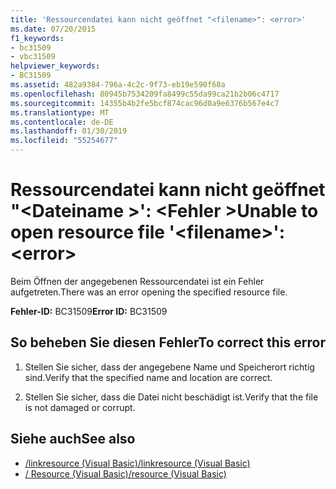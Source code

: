 ```yaml
---
title: 'Ressourcendatei kann nicht geöffnet "<filename>": <error>'
ms.date: 07/20/2015
f1_keywords:
- bc31509
- vbc31509
helpviewer_keywords:
- BC31509
ms.assetid: 482a9384-796a-4c2c-9f73-eb19e590f68a
ms.openlocfilehash: 80945b7534209fa8499c55da99ca21b2b06c4717
ms.sourcegitcommit: 14355b4b2fe5bcf874cac96d0a9e6376b567e4c7
ms.translationtype: MT
ms.contentlocale: de-DE
ms.lasthandoff: 01/30/2019
ms.locfileid: "55254677"
---
```

# <a name="unable-to-open-resource-file-filename-error"></a><span data-ttu-id="5f4cf-102">Ressourcendatei kann nicht geöffnet "\<Dateiname >': \<Fehler ></span><span class="sxs-lookup"><span data-stu-id="5f4cf-102">Unable to open resource file '\<filename>': \<error></span></span>
<span data-ttu-id="5f4cf-103">Beim Öffnen der angegebenen Ressourcendatei ist ein Fehler aufgetreten.</span><span class="sxs-lookup"><span data-stu-id="5f4cf-103">There was an error opening the specified resource file.</span></span>  
  
 <span data-ttu-id="5f4cf-104">**Fehler-ID:** BC31509</span><span class="sxs-lookup"><span data-stu-id="5f4cf-104">**Error ID:** BC31509</span></span>  
  
## <a name="to-correct-this-error"></a><span data-ttu-id="5f4cf-105">So beheben Sie diesen Fehler</span><span class="sxs-lookup"><span data-stu-id="5f4cf-105">To correct this error</span></span>  
  
1.  <span data-ttu-id="5f4cf-106">Stellen Sie sicher, dass der angegebene Name und Speicherort richtig sind.</span><span class="sxs-lookup"><span data-stu-id="5f4cf-106">Verify that the specified name and location are correct.</span></span>  
  
2.  <span data-ttu-id="5f4cf-107">Stellen Sie sicher, dass die Datei nicht beschädigt ist.</span><span class="sxs-lookup"><span data-stu-id="5f4cf-107">Verify that the file is not damaged or corrupt.</span></span>  
  
## <a name="see-also"></a><span data-ttu-id="5f4cf-108">Siehe auch</span><span class="sxs-lookup"><span data-stu-id="5f4cf-108">See also</span></span>
- [<span data-ttu-id="5f4cf-109">/linkresource (Visual Basic)</span><span class="sxs-lookup"><span data-stu-id="5f4cf-109">/linkresource (Visual Basic)</span></span>](../../visual-basic/reference/command-line-compiler/linkresource.md)
- [<span data-ttu-id="5f4cf-110">/ Resource (Visual Basic)</span><span class="sxs-lookup"><span data-stu-id="5f4cf-110">/resource (Visual Basic)</span></span>](../../visual-basic/reference/command-line-compiler/resource.md)
